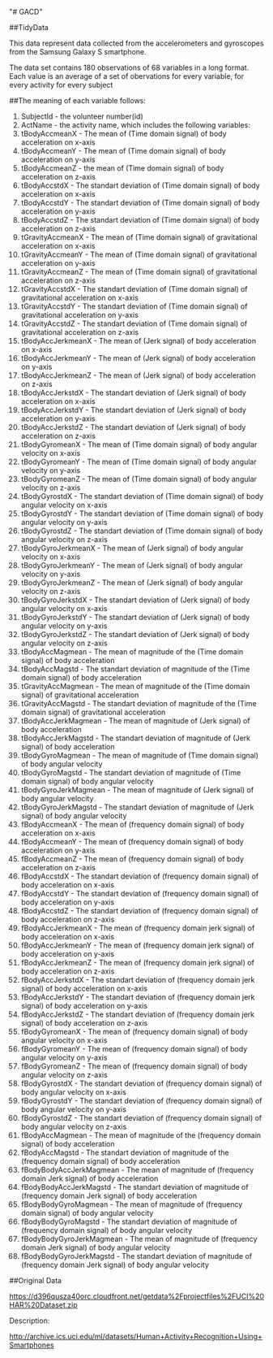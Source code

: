 "# GACD" 

##TidyData

This data represent data collected from the accelerometers and gyroscopes from the Samsung Galaxy S smartphone.

The data set contains 180 observations of 68 variables in a long format. Each value is an average of a set of obervations for every variable, for every activity for every subject

##The meaning of each variable follows:

1. SubjectId - the volunteer number(id)
2. ActName -  the activity name, which includes the following variables: 
3. tBodyAccmeanX - The mean of (Time domain signal) of body acceleration on x-axis
4. tBodyAccmeanY - The mean of (Time domain signal) of body acceleration on y-axis
5. tBodyAccmeanZ - the mean of (Time domain signal) of body acceleration on z-axis
6. tBodyAccstdX - The standart deviation of (Time domain signal) of body acceleration on x-axis
7. tBodyAccstdY - The standart deviation of (Time domain signal) of body acceleration on y-axis
8. tBodyAccstdZ - The standart deviation of (Time domain signal) of body acceleration on z-axis
9. tGravityAccmeanX - The mean of (Time domain signal) of gravitational acceleration on x-axis
10. tGravityAccmeanY - The mean of (Time domain signal) of gravitational acceleration on y-axis
11. tGravityAccmeanZ - The mean of (Time domain signal) of gravitational acceleration on z-axis
12. tGravityAccstdX - The standart deviation of (Time domain signal) of gravitational acceleration on x-axis
13. tGravityAccstdY - The standart deviation of (Time domain signal) of gravitational acceleration on y-axis
14. tGravityAccstdZ - The standart deviation of (Time domain signal) of gravitational acceleration on z-axis
15. tBodyAccJerkmeanX - The mean of (Jerk signal) of body acceleration on x-axis
16. tBodyAccJerkmeanY - The mean of (Jerk signal) of body acceleration on y-axis
17. tBodyAccJerkmeanZ - The mean of (Jerk signal) of body acceleration on z-axis
18. tBodyAccJerkstdX - The standart deviation of (Jerk signal) of body acceleration on x-axis
19. tBodyAccJerkstdY - The standart deviation of (Jerk signal) of body acceleration on y-axis
20. tBodyAccJerkstdZ - The standart deviation of (Jerk signal) of body acceleration on z-axis
21. tBodyGyromeanX - The mean of (Time domain signal) of body angular velocity on x-axis
22. tBodyGyromeanY - The mean of (Time domain signal) of body angular velocity on y-axis
23. tBodyGyromeanZ - The mean of (Time domain signal) of body angular velocity on z-axis
24. tBodyGyrostdX - The standart deviation of (Time domain signal) of body angular velocity on x-axis
25. tBodyGyrostdY - The standart deviation of (Time domain signal) of body angular velocity on y-axis
26. tBodyGyrostdZ - The standart deviation of (Time domain signal) of body angular velocity on z-axis
27. tBodyGyroJerkmeanX - The mean of (Jerk signal) of body angular velocity on x-axis
28. tBodyGyroJerkmeanY - The mean of (Jerk signal) of body angular velocity on y-axis
29. tBodyGyroJerkmeanZ - The mean of (Jerk signal) of body angular velocity on z-axis
30. tBodyGyroJerkstdX - The standart deviation of (Jerk signal) of body angular velocity on x-axis
31. tBodyGyroJerkstdY - The standart deviation of (Jerk signal) of body angular velocity on y-axis
32. tBodyGyroJerkstdZ - The standart deviation of (Jerk signal) of body angular velocity on z-axis
33. tBodyAccMagmean - The mean of magnitude of the (Time domain signal) of body acceleration
34. tBodyAccMagstd - The standart deviation of magnitude of the (Time domain signal) of body acceleration
35. tGravityAccMagmean - The mean of magnitude of the (Time domain signal) of gravitational acceleration
36. tGravityAccMagstd - The standart deviation of magnitude of the (Time domain signal) of gravitational acceleration
37. tBodyAccJerkMagmean - The mean of magnitude of (Jerk signal) of body acceleration
38. tBodyAccJerkMagstd - The standart deviation of magnitude of (Jerk signal) of body acceleration
39. tBodyGyroMagmean - The mean of magnitude of (Time domain signal) of body angular velocity
40. tBodyGyroMagstd - The standart deviation of magnitude of (Time domain signal) of body angular velocity
41. tBodyGyroJerkMagmean - The mean of magnitude of (Jerk signal) of body angular velocity
42. tBodyGyroJerkMagstd - The standart deviation of magnitude of (Jerk signal) of body angular velocity
43. fBodyAccmeanX - The mean of (frequency domain signal) of body acceleration on x-axis
44. fBodyAccmeanY - The mean of (frequency domain signal) of body acceleration on y-axis
45. fBodyAccmeanZ - The mean of (frequency domain signal) of body acceleration on z-axis
46. fBodyAccstdX - The standart deviation of (frequency domain signal) of body acceleration on x-axis
47. fBodyAccstdY - The standart deviation of (frequency domain signal) of body acceleration on y-axis
48. fBodyAccstdZ - The standart deviation of (frequency domain signal) of body acceleration on z-axis
49. fBodyAccJerkmeanX - The mean of (frequency domain jerk signal) of body acceleration on x-axis
50. fBodyAccJerkmeanY - The mean of (frequency domain jerk signal) of body acceleration on y-axis
51. fBodyAccJerkmeanZ - The mean of (frequency domain jerk signal) of body acceleration on z-axis
52. fBodyAccJerkstdX - The standart deviation of (frequency domain jerk signal) of body acceleration on x-axis
53. fBodyAccJerkstdY - The standart deviation of (frequency domain jerk signal) of body acceleration on y-axis
54. fBodyAccJerkstdZ - The standart deviation of (frequency domain jerk signal) of body acceleration on z-axis
55. fBodyGyromeanX - The mean of (frequency domain signal) of body angular velocity on x-axis
56. fBodyGyromeanY - The mean of (frequency domain signal) of body angular velocity on y-axis
57. fBodyGyromeanZ - The mean of (frequency domain signal) of body angular velocity on z-axis
58. fBodyGyrostdX - The standart deviation of (frequency domain signal) of body angular velocity on x-axis
59. fBodyGyrostdY - The standart deviation of (frequency domain signal) of body angular velocity on y-axis
60. fBodyGyrostdZ - The standart deviation of (frequency domain signal) of body angular velocity on z-axis
61. fBodyAccMagmean - The mean of magnitude of the (frequency domain signal) of body acceleration
62. fBodyAccMagstd - The standart deviation of magnitude of the (frequency domain signal) of body acceleration
63. fBodyBodyAccJerkMagmean - The mean of magnitude of (frequency domain Jerk signal) of body acceleration
64. fBodyBodyAccJerkMagstd - The standart deviation of magnitude of (frequency domain Jerk signal) of body acceleration
65. fBodyBodyGyroMagmean - The mean of magnitude of (frequency domain signal) of body angular velocity
66. fBodyBodyGyroMagstd - The standart deviation of magnitude of (frequency domain signal) of body angular velocity
67. fBodyBodyGyroJerkMagmean - The mean of magnitude of (frequency domain Jerk signal) of body angular velocity
68. fBodyBodyGyroJerkMagstd - The standart deviation of magnitude of (frequency domain Jerk signal) of body angular velocity

##Original Data
 
https://d396qusza40orc.cloudfront.net/getdata%2Fprojectfiles%2FUCI%20HAR%20Dataset.zip

Description: 

http://archive.ics.uci.edu/ml/datasets/Human+Activity+Recognition+Using+Smartphones